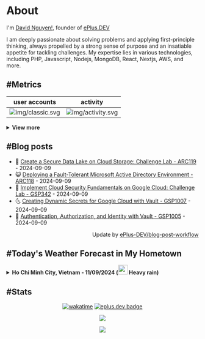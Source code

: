 # About

I'm [David Nguyen!](https://github.com/hoangsvit), founder of [ePlus.DEV](https://eplus.dev)

I am deeply passionate about solving problems and applying first-principle thinking, always propelled by a strong sense
of purpose and an insatiable appetite for tackling challenges. My expertise lies in various technologies, including PHP,
Javascript, Nodejs, MongoDB, React, Nextjs, AWS, and more.

## #Metrics

| user accounts | activity |
| ------------- | ------------- |
| ![img/classic.svg](https://metrics.eplus.dev//img/classic.svg) | ![img/activity.svg](https://metrics.eplus.dev//img/activity.svg) |

<details>
  <summary><b>View more</b></summary>

  | wakatime | languages |
  | ------------- | ------------- |
  | ![img/wakatime.svg](https://metrics.eplus.dev//img/wakatime.svg) | ![img/languages.svg](https://metrics.eplus.dev//img/languages.svg) |

  | achievements | followers |
  | ------------- | ------------- |
  | ![img/achievements.compact.svg](https://metrics.eplus.dev/img/achievements.compact.svg) | ![img/people.followers.svg](https://metrics.eplus.dev//img/people.followers.svg) |
</details>

## #Blog posts
- 🧰 [Create a Secure Data Lake on Cloud Storage: Challenge Lab - ARC119](https://eplus.dev/create-a-secure-data-lake-on-cloud-storage-challenge-lab-arc119) - 2024-09-09 
- 😺 [Deploying a Fault-Tolerant Microsoft Active Directory Environment - ARC118](https://eplus.dev/deploying-a-fault-tolerant-microsoft-active-directory-environment-arc118) - 2024-09-09 
- 🗽 [Implement Cloud Security Fundamentals on Google Cloud: Challenge Lab - GSP342](https://eplus.dev/implement-cloud-security-fundamentals-on-google-cloud-challenge-lab-gsp342-1) - 2024-09-09 
- 🌜 [Creating Dynamic Secrets for Google Cloud with Vault - GSP1007](https://eplus.dev/creating-dynamic-secrets-for-google-cloud-with-vault-gsp1007) - 2024-09-09 
- 📝 [Authentication, Authorization, and Identity with Vault - GSP1005](https://eplus.dev/authentication-authorization-and-identity-with-vault-gsp1005) - 2024-09-09 

<div align="right">
  Update by <a target="_blank"
    href="https://github.com/ePlus-DEV/blog-post-workflow">ePlus-DEV/blog-post-workflow</a>
</div>

## #Today's Weather Forecast in My Hometown



<details>
  <summary><b>Ho Chi Minh City, Vietnam - 11/09/2024 (<img src="https://cdn.weatherapi.com/weather/64x64/day/308.png" width="25" /> Heavy rain)</b></summary>


<table>
    <tr>
        <th>Hour</th>
        <td>00:00</td><td>01:00</td><td>02:00</td><td>03:00</td><td>04:00</td><td>05:00</td><td>06:00</td><td>07:00</td><td>08:00</td><td>09:00</td><td>10:00</td><td>11:00</td><td>12:00</td><td>13:00</td><td>14:00</td><td>15:00</td><td>16:00</td><td>17:00</td><td>18:00</td><td>19:00</td><td>20:00</td><td>21:00</td><td>22:00</td><td>23:00</td>
    </tr>
    <tr>
        <th>Weather</th>
        <td><img src="https://cdn.weatherapi.com/weather/64x64/night/176.png"></img></td><td><img src="https://cdn.weatherapi.com/weather/64x64/night/356.png"></img></td><td><img src="https://cdn.weatherapi.com/weather/64x64/night/116.png"></img></td><td><img src="https://cdn.weatherapi.com/weather/64x64/night/176.png"></img></td><td><img src="https://cdn.weatherapi.com/weather/64x64/night/176.png"></img></td><td><img src="https://cdn.weatherapi.com/weather/64x64/night/176.png"></img></td><td><img src="https://cdn.weatherapi.com/weather/64x64/day/353.png"></img></td><td><img src="https://cdn.weatherapi.com/weather/64x64/day/356.png"></img></td><td><img src="https://cdn.weatherapi.com/weather/64x64/day/353.png"></img></td><td><img src="https://cdn.weatherapi.com/weather/64x64/day/356.png"></img></td><td><img src="https://cdn.weatherapi.com/weather/64x64/day/353.png"></img></td><td><img src="https://cdn.weatherapi.com/weather/64x64/day/176.png"></img></td><td><img src="https://cdn.weatherapi.com/weather/64x64/day/353.png"></img></td><td><img src="https://cdn.weatherapi.com/weather/64x64/day/353.png"></img></td><td><img src="https://cdn.weatherapi.com/weather/64x64/day/353.png"></img></td><td><img src="https://cdn.weatherapi.com/weather/64x64/day/353.png"></img></td><td><img src="https://cdn.weatherapi.com/weather/64x64/day/353.png"></img></td><td><img src="https://cdn.weatherapi.com/weather/64x64/day/176.png"></img></td><td><img src="https://cdn.weatherapi.com/weather/64x64/night/116.png"></img></td><td><img src="https://cdn.weatherapi.com/weather/64x64/night/116.png"></img></td><td><img src="https://cdn.weatherapi.com/weather/64x64/night/116.png"></img></td><td><img src="https://cdn.weatherapi.com/weather/64x64/night/116.png"></img></td><td><img src="https://cdn.weatherapi.com/weather/64x64/night/116.png"></img></td><td><img src="https://cdn.weatherapi.com/weather/64x64/night/116.png"></img></td>
    </tr>
    <tr>
        <th>Condition</th>
        <td width="200px">Patchy rain nearby</td><td width="200px">Moderate or heavy rain shower</td><td width="200px">Partly cloudy</td><td width="200px">Patchy rain nearby</td><td width="200px">Patchy rain nearby</td><td width="200px">Patchy rain nearby</td><td width="200px">Light rain shower</td><td width="200px">Moderate or heavy rain shower</td><td width="200px">Light rain shower</td><td width="200px">Moderate or heavy rain shower</td><td width="200px">Light rain shower</td><td width="200px">Patchy rain nearby</td><td width="200px">Light rain shower</td><td width="200px">Light rain shower</td><td width="200px">Light rain shower</td><td width="200px">Light rain shower</td><td width="200px">Light rain shower</td><td width="200px">Patchy rain nearby</td><td width="200px">Partly Cloudy </td><td width="200px">Partly Cloudy </td><td width="200px">Partly Cloudy </td><td width="200px">Partly Cloudy </td><td width="200px">Partly Cloudy </td><td width="200px">Partly Cloudy </td>
    </tr>
    <tr>
        <th>Temperature</th>
        <td>26.2 °C</td><td>25.9 °C</td><td>26.1 °C</td><td>26 °C</td><td>25.9 °C</td><td>25.7 °C</td><td>25.6 °C</td><td>25.9 °C</td><td>26.4 °C</td><td>26.4 °C</td><td>27 °C</td><td>28.3 °C</td><td>29.3 °C</td><td>29.8 °C</td><td>29.6 °C</td><td>28.8 °C</td><td>28.3 °C</td><td>27.6 °C</td><td>26.5 °C</td><td>26 °C</td><td>25.7 °C</td><td>25.7 °C</td><td>25.6 °C</td><td>25.6 °C</td>
    </tr>
    <tr>
        <th>Wind</th>
        <td>11.5 kph</td><td>11.9 kph</td><td>3.6 kph</td><td>12.6 kph</td><td>11.5 kph</td><td>11.2 kph</td><td>11.2 kph</td><td>9.4 kph</td><td>7.9 kph</td><td>7.9 kph</td><td>10.1 kph</td><td>12.2 kph</td><td>13.3 kph</td><td>15.1 kph</td><td>14.8 kph</td><td>13.7 kph</td><td>11.9 kph</td><td>11.9 kph</td><td>11.2 kph</td><td>10.4 kph</td><td>9.4 kph</td><td>8.6 kph</td><td>6.8 kph</td><td>6.5 kph</td>
    </tr>
</table>


<div align="right">
  Updated at: 2024-09-10T19:55:55Z - by <a target="_blank"
    href="https://github.com/ePlus-DEV/weather-forecast">ePlus-DEV/weather-forecast</a>
</div>
</details>


## #Stats
<div align="center">

[![wakatime](https://wakatime.com/badge/user/e0aaeeb0-6b00-4a68-93a3-146329e5281e.svg)](https://wakatime.com/@e0aaeeb0-6b00-4a68-93a3-146329e5281e) [![eplus.dev badge](https://user-badge.eplus.dev/vietnam/hoangsvit.svg)](https://user-badge.eplus.dev/vietnam/hoangsvit)

![](https://komarev.com/ghpvc/?username=hoangsvit&style=for-the-badge)

[![](https://s11.flagcounter.com/count/1xO8/bg_FFFFFF/txt_000000/border_CCCCCC/columns_2/maxflags_10/viewers_3/labels_1/pageviews_1/flags_1/percent_0/)](https://s11.flagcounter.com/more/1xO8/)
</div>
